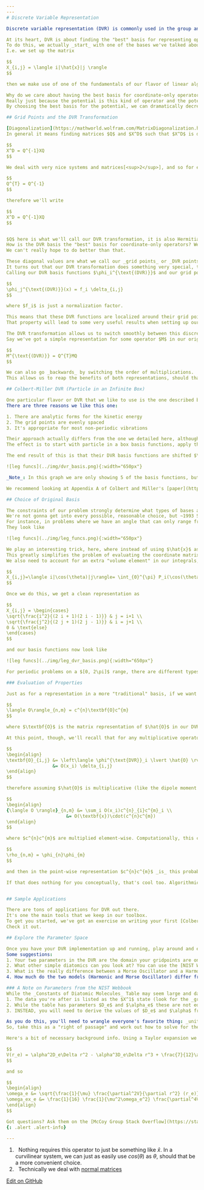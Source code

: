 ```yaml
---
---
# Discrete Variable Representation

Discrete variable representation (DVR) is commonly used in the group and has quickly become a jumping off point for anyone getting started. Why? Because DVR is a simple way to dip your toes into challenging problems while the mechanics and math still stay relatively straight forward. (read as: "Easy to set up and great for exploring parameter space and gaining intuition")

At its heart, DVR is about finding the "best" basis for representing operators that are functions of just our coordinates (i.e. that don't involve things like derivatives of the wavefunction).
To do this, we actually _start_ with one of the bases we've talked about before, like the PIB, and build a representation for the coordinate operator.[<sup>1</sup>]
I.e. we set up the matrix

$$
X_{i,j} = \langle i|\hat{x}|j \rangle
$$

then we make use of one of the fundamentals of our flavor of linear algebra, which is that _diagonalization of an operator representation returns the best possible basis for that operator_.

Why do we care about having the best basis for coordinate-only operators?
Really just because the potential is this kind of operator and the potential is the hardest thing to deal with in a traditional basis set calculation.
By choosing the best basis for the potential, we can dramatically decrease the amount of work we need to do. In fact, as we'll see, for _multiplicative operators_ like the potential, we won't have to do any integrals at all.

## Grid Points and the DVR Transformation

[Diagonalization](https://mathworld.wolfram.com/MatrixDiagonalization.html) is something computers can do quickly and easily.
In general it means finding matrices $Q$ and $X^D$ such that $X^D$ is diagonal and

$$
X^D = Q^{-1}XQ
$$

We deal with very nice systems and matrices[<sup>2</sup>], and so for everything we do we have the nice property that

$$
Q^{T} = Q^{-1}
$$

therefore we'll write

$$
X^D = Q^{-1}XQ
$$


$Q$ here is what we'll call our DVR transformation, it is also Hermitian so $Q^{T} = Q^{-1}$. It takes operators represented in our original basis and transforms them to the DVR basis.
How is the DVR basis the "best" basis for coordinate-only operators? Well $X^D$ is the representation of our coordinate operator in the basis defined by $Q$, and this representation is diagonal.
We can't really hope to do better than that.

These diagonal values are what we call our _grid points_ or _DVR points_.
It turns out that our DVR transformation does something very special, too.
Calling our DVR basis functions $\phi_i^{\text{(DVR)}}$ and our grid points $x_i$, we get that

$$
\phi_j^{\text{(DVR)}}(x) = f_i \delta_{i,j}
$$

where $f_i$ is just a normalization factor.

This means that these DVR functions are localized around their grid points and zero at all the others.
That property will lead to some very useful results when setting up our Hamiltonian/using the resultant wavefunctions.

The DVR transformation allows us to switch smoothly between this discretized representation and the continuous representation from our original basis.
Say we've got a simple representation for some operator $M$ in our original basis. We can do a _change of basis_ to put this representation into the DVR basis by

$$
M^{\text{(DVR)}} = Q^{T}MQ
$$

We can also go _backwards_ by switching the order of multiplications.
This allows us to reap the benefits of both representations, should that be something we find useful.

## Colbert-Miller DVR (Particle in an Infinite Box)

One particular flavor or DVR that we like to use is the one described by [Colbert and Miller](https://aip.scitation.org/doi/10.1063/1.462100) in the early 1990s.
There are three reasons we like this one:

1. There are analytic forms for the kinetic energy
2. The grid points are evenly spaced
3. It's appropriate for most non-periodic vibrations

Their approach actually differs from the one we detailed here, although the core idea is the same.
The effect is to start with particle in a box basis functions, apply the type of DVR transformation that we describe here, then take the limit as the box and number of basis functions become infinite.

The end result of this is that their DVR basis functions are shifted $\frac{\sin(\theta)}{\theta}$ functions, which look like

![leg funcs](../img/dvr_basis.png){:width="650px"}

_Note_: In this graph we are only showing 5 of the basis functions, but if we were to keep plotting more we would see a peak at every discretized point. 

We recommend looking at Appendix A of Colbert and Miller's [paper](https://aip.scitation.org/doi/10.1063/1.462100) for the equations, starting with the (- $\infty$, $\infty$) interval! (i.e. your kinetic energy is described by Equation A7) But note you will need some potential function to run this all the way through. Seems like the perfect place for a harmonic oscillator!

## Choice of Original Basis

The constraints of our problem strongly determine what types of bases are appropriate, which in turn determines what flavor of DVR we use.
We're not gonna get into every possible, reasonable choice, but ~1993 Szalay published [a paper](https://aip.scitation.org/doi/abs/10.1063/1.465258) with a bunch of the different flavors worked out.
For instance, in problems where we have an angle that can only range from $[0, \pi]$, the Legendre polynomials ($P_l$) are a good choice to satisfy that condition.
They look like

![leg funcs](../img/leg_funcs.png){:width="650px"}

We play an interesting trick, here, where instead of using $\hat{x}$ as our coordinate operator, we use $cos(\theta)$ instead.
This greatly simplifies the problem of evaluating the coordinate matrix elements.
We also need to account for an extra "volume element" in our integrals, i.e. our coordinate operator matrix looks like

$$
X_{i,j}=\langle i|\cos(\theta)|j\rangle= \int_{0}^{\pi} P_i(\cos(\theta))\cos(\theta)P_j(\cos(\theta))\sin(\theta) d \theta
$$

Once we do this, we get a clean representation as

$$
X_{i,j} = \begin{cases}
\sqrt{\frac{i^2}{(2 i + 1)(2 i - 1)}} & j = i+1 \\
\sqrt{\frac{j^2}{(2 j + 1)(2 j - 1)}} & i = j+1 \\
0 & \text{else}
\end{cases}
$$

and our basis functions now look like

![leg funcs](../img/leg_dvr_basis.png){:width="650px"}

For periodic problems on a $[0, 2\pi]$ range, there are different types of DVRs out there, like [this one](https://aip.scitation.org/doi/pdf/10.1063/1.1673259) by Meyer.

### Evaluation of Properties

Just as for a representation in a more "traditional" basis, if we want to get the expected value of an observable, $\hat{O}$, between states $\phi_n$ and $\phi_m$, we have

$$
\langle O\rangle_{n,m} = c^{n}\textbf{O}c^{m}
$$

where $\textbf{O}$ is the matrix representation of $\hat{O}$ in our DVR basis and $c^{n}$ and $c^{m}$ are the coefficient vectors that come out of diagonalizing our Hamiltonian.

At this point, though, we'll recall that for any multiplicative operator we have 

$$
\begin{align}
\textbf{O}_{i,j} &= \left\langle \phi^{\text{DVR}}_i \lvert \hat{O} \rvert \phi^{\text{DVR}}_j \right\rangle \\
                 &= O(x_i) \delta_{i,j}
\end{align}
$$

therefore assuming $\hat{O}$ is multiplicative (like the dipole moment or an internal coordinate) $\textbf{O}$ is _diagonal_, which means we can write

$$
\begin{align}
{\langle O \rangle}_{n,m} &= \sum_i O(x_i)c^{n}_{i}c^{m}_i \\
                      &= O(\textbf{x})\cdot(c^{n}c^{m})
\end{align}
$$

where $c^{n}c^{m}$ are multiplied element-wise. Computationally, this can be efficient, but even more than that this can be a nice _conceptual_ way to think about these evaluation as we can build something akin to a probability density function for the _transition_ by

$$
\rho_{n,m} = \phi_{n}\phi_{m}
$$

and then in the point-wise representation $c^{n}c^{m}$ _is_ this probability density.

If that does nothing for you conceptually, that's cool too. Algorithmically it's still a convenient way to write things.


## Sample Applications

There are tons of applications for DVR out there.
It's one the main tools that we keep in our toolbox.
To get you started, we've got an exercise on writing your first [Colbert & Miller-style DVR](../../McCoy%20Group%20Code%20Academy/Exercises).
Check it out.

## Explore the Parameter Space

Once you have your DVR implementation up and running, play around and explore the parameter space! 
Some suggestions: 
1. Your two parameters in the DVR are the domain your gridpoints are on, and the number of grid points you have. So, what happens when you try say 200 gridpoints? 500? 2000? What about 50? or maybe even 10? As for the domain, what is effected (energies, wavefunction shape, both, neither) when you double the domain? quadruple it? divide it by 2? This is a good place to get started thinking about things like _wavefunction convergence_ and _numerical stability_.
2. What other simple diatomics can you look at? You can use the [NIST Webbook](https://webbook.nist.gov/chemistry/name-ser/) and pull _Constants of Diatomic Molecules_ for most diatomics and calculate the energies. 
3. What is the really difference between a Morse Oscillator and a Harmonic Oscillator? For one diatomic, say HCl, how much do the energies change? Why do you think that is?
4. How much do the two models (Harmonic and Morse Oscillator) differ from the potential given by an electronic structure calculation? Why? Do the energies change? By how much? Which states seem to be affected by this the most (hint: think higher or lower energy states).

### A Note on Parameters from the NIST Webbook
While the _Constants of Diatomic Molecules_ Table may seem large and daunting at first hopefull keeping these hints in mind will help!
1. The data you're after is listed as the $X^1$ state (look for the _ground electronic state_)
2. While the table has parameters $D_e$ and $\alpha_e$ these are not equivalent to the parameters $D_e$ and $\alpha$ of the Morse Oscillator. It goes something like  "These aren't the droids you are looking for..." right? 
3. INSTEAD, you will need to derive the values of $D_e$ and $\alpha$ from the parameters $\omega_e$ and $\omega_ex_e$.

As you do this, you'll need to wrangle everyone's favorite thing: _units_
So, take this as a "right of passage" and work out how to solve for these parameters on your own. It takes some algebra and a good think about what the units need to be to make the answer have to correct units. If you'd like some advice on where to start, ask a group member.

Here's a bit of necessary background info. Using a Taylor expansion we have

$$
V(r_e) = \alpha^2D_e\Delta r^2 - \alpha^3D_e\Delta r^3 + \frac{7}{12}\alpha^4D_e\Delta r^4 + O(\Delta r^5)
$$

and so

$$
\begin{align}
\omega_e &= \sqrt{\frac{1}{\mu} \frac{\partial^2V}{\partial r^2} (r_e)} \\
\omega_ex_e &= \frac{1}{16} \frac{1}{\mu^2\omega_e^2} \frac{\partial^4V}{\partial r^4}(r_e) - \frac{30}{288} \frac{1}{\mu^2\omega_e^2} \left( \frac{\partial^3V}{\partial r^3}(r_e) \right)^2 \left( \frac{\partial^2V}{\partial r^2}(r_e) \right)^{-1}
\end{align}
$$

Got questions? Ask them on the [McCoy Group Stack Overflow](https://stackoverflow.com/c/mccoygroup/questions/ask)
{: .alert .alert-info}

---
```

1. <a id="#fn1">&nbsp;</a> Nothing requires this operator to just be something like $\hat{x}$. In a curvilinear system, we can just as easily use $cos(\theta)$ as $\theta$, should that be a more convenient choice.
2. <a id="#fn2">&nbsp;</a> Technically we deal with [normal matrices](https://mathworld.wolfram.com/NormalMatrix.html)

[<sup>1</sup>]:#fn1
[<sup>2</sup>]:#fn2


[Edit on GitHub](https://github.com/McCoyGroup/References/edit/gh-pages/References/Basis%20Set%20Methods/BasicDVR.md)
